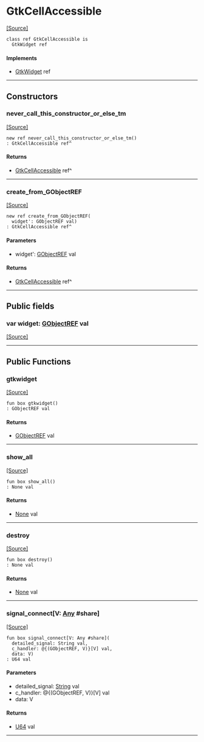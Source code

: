 # GtkCellAccessible
<span class="source-link">[[Source]](src/gtk3/GtkCellAccessible.md#L6)</span>
```pony
class ref GtkCellAccessible is
  GtkWidget ref
```

#### Implements

* [GtkWidget](gtk3-GtkWidget.md) ref

---

## Constructors

### never_call_this_constructor_or_else_tm
<span class="source-link">[[Source]](src/gtk3/GtkCellAccessible.md#L10)</span>


```pony
new ref never_call_this_constructor_or_else_tm()
: GtkCellAccessible ref^
```

#### Returns

* [GtkCellAccessible](gtk3-GtkCellAccessible.md) ref^

---

### create_from_GObjectREF
<span class="source-link">[[Source]](src/gtk3/GtkCellAccessible.md#L13)</span>


```pony
new ref create_from_GObjectREF(
  widget': GObjectREF val)
: GtkCellAccessible ref^
```
#### Parameters

*   widget': [GObjectREF](gtk3-..-gobject-GObjectREF.md) val

#### Returns

* [GtkCellAccessible](gtk3-GtkCellAccessible.md) ref^

---

## Public fields

### var widget: [GObjectREF](gtk3-..-gobject-GObjectREF.md) val
<span class="source-link">[[Source]](src/gtk3/GtkCellAccessible.md#L7)</span>



---

## Public Functions

### gtkwidget
<span class="source-link">[[Source]](src/gtk3/GtkCellAccessible.md#L9)</span>


```pony
fun box gtkwidget()
: GObjectREF val
```

#### Returns

* [GObjectREF](gtk3-..-gobject-GObjectREF.md) val

---

### show_all
<span class="source-link">[[Source]](src/gtk3/GtkWidget.md#L4)</span>


```pony
fun box show_all()
: None val
```

#### Returns

* [None](builtin-None.md) val

---

### destroy
<span class="source-link">[[Source]](src/gtk3/GtkWidget.md#L7)</span>


```pony
fun box destroy()
: None val
```

#### Returns

* [None](builtin-None.md) val

---

### signal_connect\[V: [Any](builtin-Any.md) #share\]
<span class="source-link">[[Source]](src/gtk3/GtkWidget.md#L10)</span>


```pony
fun box signal_connect[V: Any #share](
  detailed_signal: String val,
  c_handler: @{(GObjectREF, V)}[V] val,
  data: V)
: U64 val
```
#### Parameters

*   detailed_signal: [String](builtin-String.md) val
*   c_handler: @{(GObjectREF, V)}[V] val
*   data: V

#### Returns

* [U64](builtin-U64.md) val

---

